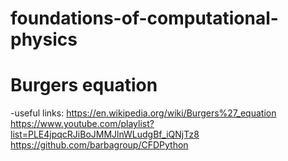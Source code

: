# foundations-of-computational-physics 


# Burgers equation
-useful links: https://en.wikipedia.org/wiki/Burgers%27_equation
               https://www.youtube.com/playlist?list=PLE4jpqcRJiBoJMMJlnWLudgBf_iQNjTz8
               https://github.com/barbagroup/CFDPython
